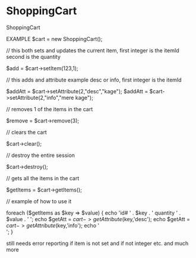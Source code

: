 # ShoppingCart
ShoppingCart

EXAMPLE
$cart = new ShoppingCart();

// this both sets and updates the current item, first integer is the itemId second is the quantity

$add            = $cart->setItem(123,1);

// this adds and attribute example desc or info, first integer is the itemId

$addAtt         = $cart->setAttribute(2,"desc","kage");
$addAtt         = $cart->setAttribute(2,"info","mere kage");

// removes 1 of the items in the cart

$remove         = $cart->remove(3);

// clears the cart

$cart->clear();

// destroy the entire session

$cart->destroy();

// gets all the items in the cart

$getItems       = $cart->getItems();

// example of how to use it

foreach ($getItems as $key => $value) {
  echo 'id# ' . $key . ' quantity ' . $value . ' ';
  echo $getAtt = $cart->getAttribute($key,'desc');
  echo $getAtt = $cart->getAttribute($key,'info');
  echo '<br>';
}

still needs error reporting if item is not set and if not integer etc.
and much more
